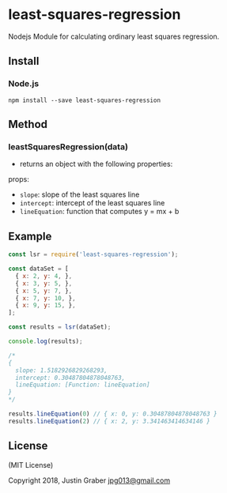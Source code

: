least-squares-regression
=============

Nodejs Module for calculating ordinary least squares regression.


Install
-------

### Node.js
    npm install --save least-squares-regression

Method
-------

### leastSquaresRegression(data)

- returns an object with the following properties:

props:
- `slope`: slope of the least squares line
- `intercept`: intercept of the least squares line
- `lineEquation`: function that computes y = mx + b

Example
------

```js
const lsr = require('least-squares-regression');

const dataSet = [
  { x: 2, y: 4, },
  { x: 3, y: 5, },
  { x: 5, y: 7, },
  { x: 7, y: 10, },
  { x: 9, y: 15, },
];

const results = lsr(dataSet);

console.log(results);

/*
{
  slope: 1.5182926829268293,
  intercept: 0.30487804878048763,
  lineEquation: [Function: lineEquation]
}
*/

results.lineEquation(0) // { x: 0, y: 0.30487804878048763 }
results.lineEquation(2) // { x: 2, y: 3.341463414634146 }
```


License
-------

(MIT License)

Copyright 2018, Justin Graber <jpg013@gmail.com>
